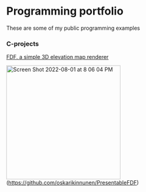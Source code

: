 # Programming portfolio

These are some of my public programming examples <!--- Rewrite this sentence --> 


### C-projects
[FDF, a simple 3D elevation map renderer](https://github.com/oskarikinnunen/PresentableFDF)

<img width="300" alt="Screen Shot 2022-08-01 at 8 06 04 PM" src="https://user-images.githubusercontent.com/45420297/182204285-2939b41c-0981-4f6c-a111-b6c16aca1e5c.png">(https://github.com/oskarikinnunen/PresentableFDF)

